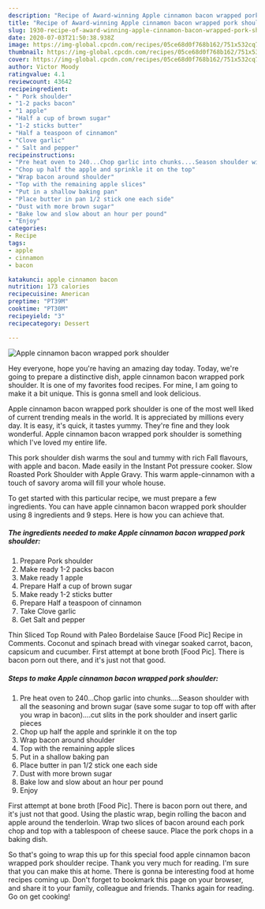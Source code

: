 ```yaml
---
description: "Recipe of Award-winning Apple cinnamon bacon wrapped pork shoulder"
title: "Recipe of Award-winning Apple cinnamon bacon wrapped pork shoulder"
slug: 1930-recipe-of-award-winning-apple-cinnamon-bacon-wrapped-pork-shoulder
date: 2020-07-03T21:50:38.938Z
image: https://img-global.cpcdn.com/recipes/05ce68d0f768b162/751x532cq70/apple-cinnamon-bacon-wrapped-pork-shoulder-recipe-main-photo.jpg
thumbnail: https://img-global.cpcdn.com/recipes/05ce68d0f768b162/751x532cq70/apple-cinnamon-bacon-wrapped-pork-shoulder-recipe-main-photo.jpg
cover: https://img-global.cpcdn.com/recipes/05ce68d0f768b162/751x532cq70/apple-cinnamon-bacon-wrapped-pork-shoulder-recipe-main-photo.jpg
author: Victor Moody
ratingvalue: 4.1
reviewcount: 43642
recipeingredient:
- " Pork shoulder"
- "1-2 packs bacon"
- "1 apple"
- "Half a cup of brown sugar"
- "1-2 sticks butter"
- "Half a teaspoon of cinnamon"
- "Clove garlic"
- " Salt and pepper"
recipeinstructions:
- "Pre heat oven to 240...Chop garlic into chunks....Season shoulder with all the seasoning and brown sugar (save some sugar to top off with after you wrap in bacon)....cut slits in the pork shoulder and insert garlic pieces"
- "Chop up half the apple and sprinkle it on the top"
- "Wrap bacon around shoulder"
- "Top with the remaining apple slices"
- "Put in a shallow baking pan"
- "Place butter in pan 1/2 stick one each side"
- "Dust with more brown sugar"
- "Bake low and slow about an hour per pound"
- "Enjoy"
categories:
- Recipe
tags:
- apple
- cinnamon
- bacon

katakunci: apple cinnamon bacon 
nutrition: 173 calories
recipecuisine: American
preptime: "PT39M"
cooktime: "PT30M"
recipeyield: "3"
recipecategory: Dessert

---
```



![Apple cinnamon bacon wrapped pork shoulder](https://img-global.cpcdn.com/recipes/05ce68d0f768b162/751x532cq70/apple-cinnamon-bacon-wrapped-pork-shoulder-recipe-main-photo.jpg)

Hey everyone, hope you're having an amazing day today. Today, we're going to prepare a distinctive dish, apple cinnamon bacon wrapped pork shoulder. It is one of my favorites food recipes. For mine, I am going to make it a bit unique. This is gonna smell and look delicious.

Apple cinnamon bacon wrapped pork shoulder is one of the most well liked of current trending meals in the world. It is appreciated by millions every day. It is easy, it's quick, it tastes yummy. They're fine and they look wonderful. Apple cinnamon bacon wrapped pork shoulder is something which I've loved my entire life.

This pork shoulder dish warms the soul and tummy with rich Fall flavours, with apple and bacon. Made easily in the Instant Pot pressure cooker. Slow Roasted Pork Shoulder with Apple Gravy. This warm apple-cinnamon with a touch of savory aroma will fill your whole house.


To get started with this particular recipe, we must prepare a few ingredients. You can have apple cinnamon bacon wrapped pork shoulder using 8 ingredients and 9 steps. Here is how you can achieve that.

<!--inarticleads1-->

##### The ingredients needed to make Apple cinnamon bacon wrapped pork shoulder:

1. Prepare  Pork shoulder
1. Make ready 1-2 packs bacon
1. Make ready 1 apple
1. Prepare Half a cup of brown sugar
1. Make ready 1-2 sticks butter
1. Prepare Half a teaspoon of cinnamon
1. Take Clove garlic
1. Get  Salt and pepper


Thin Sliced Top Round with Paleo Bordelaise Sauce [Food Pic] Recipe in Comments. Coconut and spinach bread with vinegar soaked carrot, bacon, capsicum and cucumber. First attempt at bone broth [Food Pic]. There is bacon porn out there, and it&#39;s just not that good. 

<!--inarticleads2-->

##### Steps to make Apple cinnamon bacon wrapped pork shoulder:

1. Pre heat oven to 240...Chop garlic into chunks....Season shoulder with all the seasoning and brown sugar (save some sugar to top off with after you wrap in bacon)....cut slits in the pork shoulder and insert garlic pieces
1. Chop up half the apple and sprinkle it on the top
1. Wrap bacon around shoulder
1. Top with the remaining apple slices
1. Put in a shallow baking pan
1. Place butter in pan 1/2 stick one each side
1. Dust with more brown sugar
1. Bake low and slow about an hour per pound
1. Enjoy


First attempt at bone broth [Food Pic]. There is bacon porn out there, and it&#39;s just not that good. Using the plastic wrap, begin rolling the bacon and apple around the tenderloin. Wrap two slices of bacon around each pork chop and top with a tablespoon of cheese sauce. Place the pork chops in a baking dish. 

So that's going to wrap this up for this special food apple cinnamon bacon wrapped pork shoulder recipe. Thank you very much for reading. I'm sure that you can make this at home. There is gonna be interesting food at home recipes coming up. Don't forget to bookmark this page on your browser, and share it to your family, colleague and friends. Thanks again for reading. Go on get cooking!
